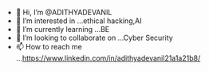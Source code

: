 - 👋 Hi, I’m @ADITHYADEVANIL
- 👀 I’m interested in ...ethical hacking,AI
- 🌱 I’m currently learning ...BE 
- 💞️ I’m looking to collaborate on ...Cyber Security
- 📫 How to reach me ...https://www.linkedin.com/in/adithyadevanil21a1a21b8/

<!---
ADITHYADEVANIL/ADITHYADEVANIL is a ✨ special ✨ repository because its `README.md` (this file) appears on your GitHub profile.
You can click the Preview link to take a look at your changes.
--->
